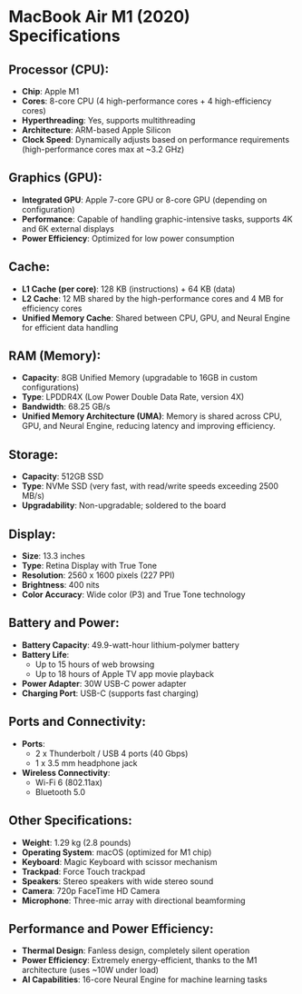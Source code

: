 # MacBook Air M1 (2020) Specifications

## Processor (CPU):
- **Chip**: Apple M1
- **Cores**: 8-core CPU (4 high-performance cores + 4 high-efficiency cores)
- **Hyperthreading**: Yes, supports multithreading
- **Architecture**: ARM-based Apple Silicon
- **Clock Speed**: Dynamically adjusts based on performance requirements (high-performance cores max at ~3.2 GHz)

## Graphics (GPU):
- **Integrated GPU**: Apple 7-core GPU or 8-core GPU (depending on configuration)
- **Performance**: Capable of handling graphic-intensive tasks, supports 4K and 6K external displays
- **Power Efficiency**: Optimized for low power consumption

## Cache:
- **L1 Cache (per core)**: 128 KB (instructions) + 64 KB (data)
- **L2 Cache**: 12 MB shared by the high-performance cores and 4 MB for efficiency cores
- **Unified Memory Cache**: Shared between CPU, GPU, and Neural Engine for efficient data handling

## RAM (Memory):
- **Capacity**: 8GB Unified Memory (upgradable to 16GB in custom configurations)
- **Type**: LPDDR4X (Low Power Double Data Rate, version 4X)
- **Bandwidth**: 68.25 GB/s
- **Unified Memory Architecture (UMA)**: Memory is shared across CPU, GPU, and Neural Engine, reducing latency and improving efficiency.

## Storage:
- **Capacity**: 512GB SSD
- **Type**: NVMe SSD (very fast, with read/write speeds exceeding 2500 MB/s)
- **Upgradability**: Non-upgradable; soldered to the board

## Display:
- **Size**: 13.3 inches
- **Type**: Retina Display with True Tone
- **Resolution**: 2560 x 1600 pixels (227 PPI)
- **Brightness**: 400 nits
- **Color Accuracy**: Wide color (P3) and True Tone technology

## Battery and Power:
- **Battery Capacity**: 49.9-watt-hour lithium-polymer battery
- **Battery Life**: 
  - Up to 15 hours of web browsing
  - Up to 18 hours of Apple TV app movie playback
- **Power Adapter**: 30W USB-C power adapter
- **Charging Port**: USB-C (supports fast charging)

## Ports and Connectivity:
- **Ports**: 
  - 2 x Thunderbolt / USB 4 ports (40 Gbps)
  - 1 x 3.5 mm headphone jack
- **Wireless Connectivity**: 
  - Wi-Fi 6 (802.11ax)
  - Bluetooth 5.0

## Other Specifications:
- **Weight**: 1.29 kg (2.8 pounds)
- **Operating System**: macOS (optimized for M1 chip)
- **Keyboard**: Magic Keyboard with scissor mechanism
- **Trackpad**: Force Touch trackpad
- **Speakers**: Stereo speakers with wide stereo sound
- **Camera**: 720p FaceTime HD Camera
- **Microphone**: Three-mic array with directional beamforming

## Performance and Power Efficiency:
- **Thermal Design**: Fanless design, completely silent operation
- **Power Efficiency**: Extremely energy-efficient, thanks to the M1 architecture (uses ~10W under load)
- **AI Capabilities**: 16-core Neural Engine for machine learning tasks
